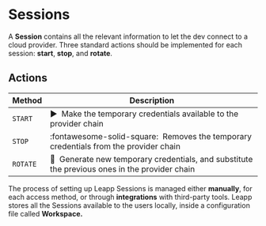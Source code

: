 # Sessions

A **Session** contains all the relevant information to let the dev connect to a cloud provider. Three standard actions should be implemented for each session: **start**, **stop**, and **rotate**.


## Actions

| Method      | Description                          |
| ----------- | ------------------------------------ |
| `START`     | :arrow_forward:    &nbsp;Make the temporary credentials available to the provider chain  |
| `STOP`      | :fontawesome-solid-square:  &nbsp;Removes the temporary credentials from the provider chain |
| `ROTATE`    | :arrows_counterclockwise:   &nbsp;Generate new temporary credentials, and substitute the previous ones in the provider chain |

The process of setting up Leapp Sessions is managed either **manually**, for each access method, or through **integrations** with third-party tools. Leapp stores all the Sessions available to the users locally, inside a configuration file called **Workspace.**
